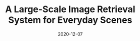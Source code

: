 ---
title: "A Large-Scale Image Retrieval System for Everyday Scenes"
collection: publications
permalink: /publication/2020-QIK_Demo
date: 2020-12-07
paperurl: 'https://drive.google.com/file/d/1SC9g9P0dd6SKN4woumy_EYY4KAR5Ak7S/view'
github: 'https://github.com/MU-Data-Science/QIK.git'
citation: '<b>Arun Zachariah</b>, Mohamed Gharibi, Praveen Rao - &quot;A Large-Scale Image Retrieval System for Everyday Scenes.&quot; <i>2nd ACM International Conference on Multimedia in Asia (MM Asia 2020)</i>, 2 pages, Singapore.'
---
